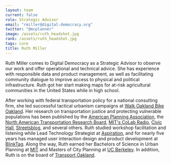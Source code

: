 ```yaml
---
layout: team
current: false
role: Strategic Advisor
email: "rmiller@digital-democracy.org"
twitter: "@mcplanner"
image: /assets/ruth_headshot.jpg
rank: /assets/ruth_headshot.jpg
tags: core
title: Ruth Miller
---
```


Ruth Miller comes to Digital Democracy as a Strategic Advisor to observe our work and offer operational and technical advice. She has experience with responsible data and product management, as well as facilitating community dialogue to improve access to physical and political infrastructure. Ruth got her start making maps for at-risk agricultural communities in the United States while in high school.

After working with federal transportation policy for a national consulting firm, she led successful tactical urbanism campaigns at [Walk Oakland Bike Oakland](http://soundcloud.com/livableberkeley/livability-report-september-2011). Her research on transportation justice and protecting vulnerable populations has been published by the [American Planning Association](http://www.planning.org/thenewplanner/2012/win/parklets.htm), the [North American Transportation Research Board](http://trb.org/), [MIT's CoLab Radio](http://colabradio.mit.edu/the-misappropriation-of-public-safety-in-occupy-oakland/), [Civic Hall](http://civichall.org/contributor/ruth-miller/), [Streetsblog](http://cal.streetsblog.org/2015/05/19/what-oakland-mayors-proposal-for-a-department-of-transportation-means/), and several others. Ruth studied workshop facilitation and listening while Lead Technology Strategist at [Aspiration](https://aspirationtech.org), and for nearly five years has managed user interaction design and product development at [BlinkTag](http://www.http://blinktag.com). Along the way, Ruth earned her Bachelors of Science in Urban Planning at [MIT](http://dusp.mit.edu) and Masters of City Planning at [UC Berkeley](http://ced.berkeley.edu/academics/city-regional-planning/). In addition, Ruth is on the board of [Transport Oakland](http://www.transportoakland.org).
